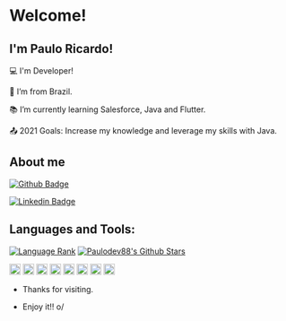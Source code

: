 # Welcome!

 

## I'm Paulo Ricardo!

 

:computer: I'm Developer!

:house_with_garden: I’m from Brazil.

:books: I’m currently learning Salesforce, Java and Flutter.

:outbox_tray: 2021 Goals: Increase my knowledge and leverage my skills with Java.

 

## About me

[![Github Badge](https://img.shields.io/badge/-Github-000?style=flat-square&logo=Github&logoColor=white&link=https://github.com/Paulodev88)](https://github.com/Paulodev88)

[![Linkedin Badge](https://img.shields.io/badge/-LinkedIn-blue?style=flat-square&logo=Linkedin&logoColor=white&link=https://linkedin.com/in/paulodev88/)]( https://linkedin.com/in/paulodev88/)



## Languages and Tools:

[![Language Rank](https://github-readme-stats.vercel.app/api/top-langs/?username=Paulodev88)](https://github.com/Paulodev88)
[![Paulodev88's Github Stars](https://github-readme-stats.vercel.app/api?username=Paulodev88)](https://github.com/Paulodev88)



<CODE><img height="20"  src="https://img.shields.io/badge/JavaScript-323330?style=for-the-badge&logo=javascript&logoColor=F7DF1E"/></CODE>
<CODE><img height="20"  src="https://img.shields.io/badge/Java-ED8B00?style=for-the-badge&logo=java&logoColor=white"/></CODE>
<CODE><img height="20"  src="https://img.shields.io/badge/Flutter-02569B?style=for-the-badge&logo=flutter&logoColor=white"/></CODE>
<CODE><img height="20"  src="https://img.shields.io/badge/Salesforce-00A1E0?style=for-the-badge&logo=Salesforce&logoColor=white"/></CODE>
<CODE><img height="20"  src="https://img.shields.io/badge/Jenkins-D24939?style=for-the-badge&logo=Jenkins&logoColor=white"/></CODE>
<CODE><img height="20"  src="https://img.shields.io/badge/Selenium-43B02A?style=for-the-badge&logo=Selenium&logoColor=white"/></CODE>
<CODE><img height="20"  src="https://img.shields.io/badge/Microsoft%20SQL%20Server-CC2927?style=for-the-badge&logo=microsoft%20sql%20server&logoColor=white"/></CODE>
<CODE><img height="20" src="https://img.shields.io/badge/Fedora-294172?style=for-the-badge&logo=fedora&logoColor=white"></CODE>

- Thanks for visiting.

- Enjoy it!! o/
